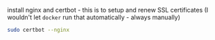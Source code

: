 install nginx and certbot - this is to setup and renew SSL certificates (I wouldn't let `docker` run that automatically - always manually)

```bash
sudo certbot --nginx
```
